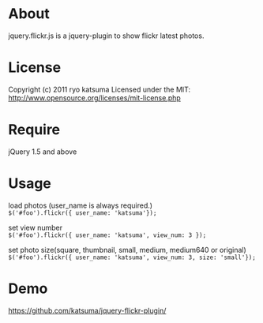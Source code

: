 # About

jquery.flickr.js is a jquery-plugin to show flickr latest photos.


# License

Copyright (c) 2011 ryo katsuma
Licensed under the MIT:
http://www.opensource.org/licenses/mit-license.php


# Require

jQuery 1.5 and above


# Usage

load photos (user_name is always required.)  
    `$('#foo').flickr({ user_name: 'katsuma'});`

set view number  
    `$('#foo').flickr({ user_name: 'katsuma', view_num: 3 });`

set photo size(square, thumbnail, small, medium, medium640 or original)  
    `$('#foo').flickr({ user_name: 'katsuma', view_num: 3, size: 'small'});`


# Demo

https://github.com/katsuma/jquery-flickr-plugin/